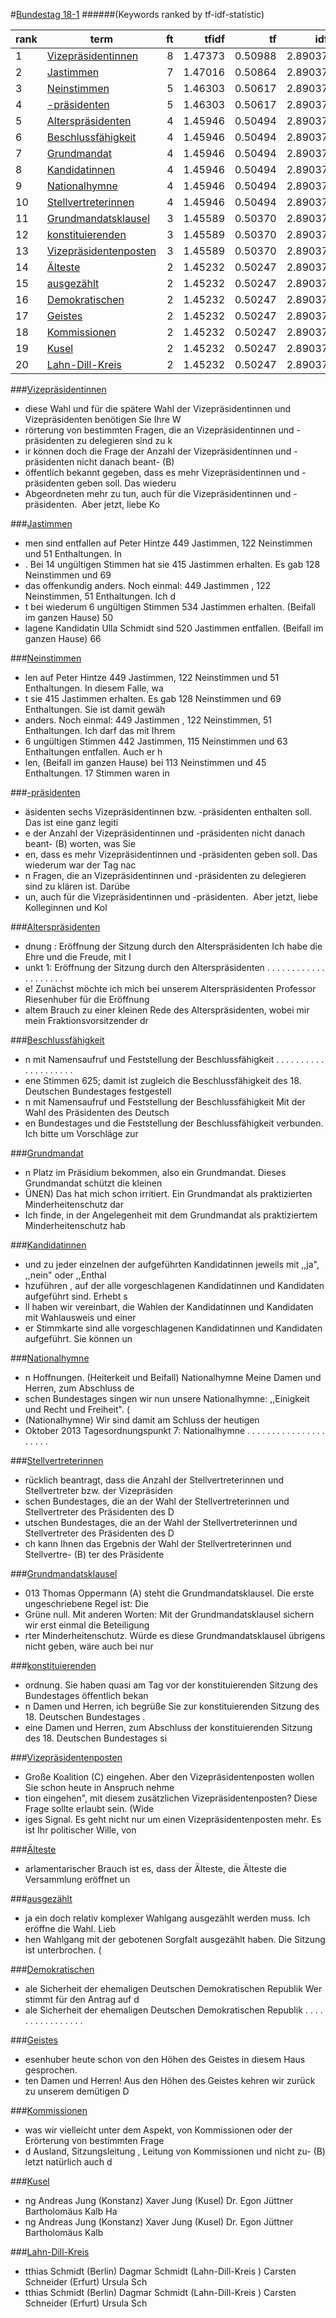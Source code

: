 #<a href='http://dip21.bundestag.de/dip21/btp/18/18001.pdf' target='x'>Bundestag 18-1</a> 
######(Keywords ranked by tf-idf-statistic) 

rank | term | ft | tfidf | tf | idf
--- | --- | ---: | ---: | ---: | ---:
1 | [Vizepräsidentinnen](#vizepräsidentinnen) | 8 | 1.47373 | 0.50988 | 2.89037
2 | [Jastimmen](#jastimmen) | 7 | 1.47016 | 0.50864 | 2.89037
3 | [Neinstimmen](#neinstimmen) | 5 | 1.46303 | 0.50617 | 2.89037
4 | [-präsidenten](#-präsidenten) | 5 | 1.46303 | 0.50617 | 2.89037
5 | [Alterspräsidenten](#alterspräsidenten) | 4 | 1.45946 | 0.50494 | 2.89037
6 | [Beschlussfähigkeit](#beschlussfähigkeit) | 4 | 1.45946 | 0.50494 | 2.89037
7 | [Grundmandat](#grundmandat) | 4 | 1.45946 | 0.50494 | 2.89037
8 | [Kandidatinnen](#kandidatinnen) | 4 | 1.45946 | 0.50494 | 2.89037
9 | [Nationalhymne](#nationalhymne) | 4 | 1.45946 | 0.50494 | 2.89037
10 | [Stellvertreterinnen](#stellvertreterinnen) | 4 | 1.45946 | 0.50494 | 2.89037
11 | [Grundmandatsklausel](#grundmandatsklausel) | 3 | 1.45589 | 0.50370 | 2.89037
12 | [konstituierenden](#konstituierenden) | 3 | 1.45589 | 0.50370 | 2.89037
13 | [Vizepräsidentenposten](#vizepräsidentenposten) | 3 | 1.45589 | 0.50370 | 2.89037
14 | [Älteste](#älteste) | 2 | 1.45232 | 0.50247 | 2.89037
15 | [ausgezählt](#ausgezählt) | 2 | 1.45232 | 0.50247 | 2.89037
16 | [Demokratischen](#demokratischen) | 2 | 1.45232 | 0.50247 | 2.89037
17 | [Geistes](#geistes) | 2 | 1.45232 | 0.50247 | 2.89037
18 | [Kommissionen](#kommissionen) | 2 | 1.45232 | 0.50247 | 2.89037
19 | [Kusel](#kusel) | 2 | 1.45232 | 0.50247 | 2.89037
20 | [Lahn-Dill-Kreis](#lahn-dill-kreis) | 2 | 1.45232 | 0.50247 | 2.89037 

###[Vizepräsidentinnen](#bundestag-18-1)

*  diese Wahl und für die spätere Wahl der Vizepräsidentinnen  und Vizepräsidenten benötigen Sie Ihre W
* rörterung von bestimmten Fragen, die an  Vizepräsidentinnen und -präsidenten zu delegieren sind  zu k
* ir können doch die Frage der Anzahl der  Vizepräsidentinnen und -präsidenten nicht danach beant-  (B)
* öffentlich bekannt gegeben, dass es mehr Vizepräsidentinnen  und -präsidenten geben soll. Das wiederu
*  Abgeordneten mehr zu tun, auch für  die Vizepräsidentinnen und -präsidenten. ­ Aber jetzt,  liebe Ko 

###[Jastimmen](#bundestag-18-1)

* men sind entfallen auf  Peter Hintze 449 Jastimmen, 122 Neinstimmen und  51 Enthaltungen. In
* . Bei 14 ungültigen Stimmen  hat sie 415 Jastimmen erhalten. Es gab 128 Neinstimmen  und 69 
* das offenkundig anders. Noch einmal: 449 Jastimmen , 122 Neinstimmen, 51 Enthaltungen. Ich d
* t bei wiederum  6 ungültigen Stimmen 534 Jastimmen erhalten.  (Beifall im ganzen Hause)  50 
* lagene Kandidatin Ulla Schmidt sind  520 Jastimmen entfallen.  (Beifall im ganzen Hause)  66 

###[Neinstimmen](#bundestag-18-1)

* len auf  Peter Hintze 449 Jastimmen, 122 Neinstimmen und  51 Enthaltungen. In diesem Falle, wa
* t sie 415 Jastimmen erhalten. Es gab 128 Neinstimmen  und 69 Enthaltungen. Sie ist damit gewäh
* anders. Noch einmal: 449 Jastimmen , 122 Neinstimmen, 51 Enthaltungen. Ich darf das  mit Ihrem
*  6 ungültigen Stimmen 442 Jastimmen, 115 Neinstimmen  und 63 Enthaltungen entfallen. Auch er h
* len,  (Beifall im ganzen Hause)  bei 113 Neinstimmen und 45 Enthaltungen. 17 Stimmen  waren in 

###[-präsidenten](#bundestag-18-1)

* äsidenten sechs  Vizepräsidentinnen bzw. -präsidenten enthalten soll. Das  ist eine ganz legiti
* e der Anzahl der  Vizepräsidentinnen und -präsidenten nicht danach beant-  (B) worten, was Sie 
* en, dass es mehr Vizepräsidentinnen  und -präsidenten geben soll. Das wiederum war  der Tag nac
* n Fragen, die an  Vizepräsidentinnen und -präsidenten zu delegieren sind  zu klären ist. Darübe
* un, auch für  die Vizepräsidentinnen und -präsidenten. ­ Aber jetzt,  liebe Kolleginnen und Kol 

###[Alterspräsidenten](#bundestag-18-1)

* dnung :  Eröffnung der Sitzung durch den Alterspräsidenten   Ich habe die Ehre und die Freude, mit I
* unkt 1:  Eröffnung der Sitzung durch den Alterspräsidenten  . . . . . . . . . . . . . . . . . . . . 
* e!  Zunächst möchte ich mich bei unserem Alterspräsidenten  Professor Riesenhuber für die Eröffnung 
*  altem Brauch zu einer kleinen Rede des  Alterspräsidenten, wobei mir mein Fraktionsvorsitzender  dr 

###[Beschlussfähigkeit](#bundestag-18-1)

* n mit  Namensaufruf und Feststellung der Beschlussfähigkeit  . . . . . . . . . . . . . . . . . . . . 
* ene Stimmen 625; damit ist zugleich die  Beschlussfähigkeit des 18. Deutschen Bundestages festgestell
* n mit Namensaufruf  und Feststellung der Beschlussfähigkeit  Mit der Wahl des Präsidenten des Deutsch
* en  Bundestages und die Feststellung der Beschlussfähigkeit  verbunden.  Ich bitte um Vorschläge zur  

###[Grundmandat](#bundestag-18-1)

* n Platz im Präsidium bekommen, also  ein Grundmandat. Dieses Grundmandat schützt die kleinen  
* ÜNEN)  Das hat mich schon irritiert. Ein Grundmandat als praktizierten  Minderheitenschutz dar
*  Ich finde, in der Angelegenheit mit dem Grundmandat  als praktiziertem Minderheitenschutz hab 

###[Kandidatinnen](#bundestag-18-1)

*  und zu jeder einzelnen der aufgeführten Kandidatinnen  jeweils mit ,,ja", ,,nein" oder ,,Enthal
* hzuführen , auf der alle vorgeschlagenen Kandidatinnen und  Kandidaten aufgeführt sind. Erhebt s
* ll haben wir  vereinbart, die Wahlen der Kandidatinnen und Kandidaten  mit Wahlausweis und einer
* er Stimmkarte sind alle vorgeschlagenen  Kandidatinnen und Kandidaten aufgeführt. Sie können  un 

###[Nationalhymne](#bundestag-18-1)

* n Hoffnungen.  (Heiterkeit und Beifall)  Nationalhymne  Meine Damen und Herren, zum Abschluss de
* schen Bundestages singen  wir nun unsere Nationalhymne: ,,Einigkeit und  Recht und Freiheit".  (
* (Nationalhymne)  Wir sind damit am Schluss der heutigen 
* Oktober 2013      Tagesordnungspunkt 7:  Nationalhymne . . . . . . . . . . . . . . . . . . . . . 

###[Stellvertreterinnen](#bundestag-18-1)

* rücklich beantragt,  dass die Anzahl der Stellvertreterinnen und Stellvertreter  bzw. der Vizepräsiden
* schen  Bundestages, die an der Wahl der  Stellvertreterinnen und Stellvertreter des Präsidenten  des D
* utschen Bundestages, die an der Wahl der Stellvertreterinnen und Stellvertreter  des Präsidenten des D
* ch kann Ihnen das  Ergebnis der Wahl der Stellvertreterinnen und Stellvertre-  (B)  ter des Präsidente 

###[Grundmandatsklausel](#bundestag-18-1)

* 013      Thomas Oppermann  (A) steht die Grundmandatsklausel. Die erste ungeschriebene  Regel ist: Die
* Grüne null. Mit anderen Worten: Mit  der Grundmandatsklausel sichern wir erst einmal die Beteiligung  
* rter  Minderheitenschutz. Würde es diese Grundmandatsklausel  übrigens nicht geben, wäre auch bei nur  

###[konstituierenden](#bundestag-18-1)

* ordnung. Sie haben quasi am  Tag vor der konstituierenden Sitzung des Bundestages  öffentlich bekan
* n Damen und Herren, ich begrüße  Sie zur konstituierenden Sitzung des 18. Deutschen Bundestages .  
* eine Damen und Herren, zum Abschluss der konstituierenden  Sitzung des 18. Deutschen Bundestages si 

###[Vizepräsidentenposten](#bundestag-18-1)

*  Große Koalition (C)  eingehen. Aber den Vizepräsidentenposten  wollen Sie schon heute in Anspruch nehme
* tion eingehen", mit diesem  zusätzlichen Vizepräsidentenposten? Diese Frage sollte  erlaubt sein.  (Wide
* iges Signal. Es geht  nicht nur um einen Vizepräsidentenposten mehr. Es ist  Ihr politischer Wille, von  

###[Älteste](#bundestag-18-1)

* arlamentarischer Brauch ist es, dass der Älteste, die  Älteste die Versammlung eröffnet un 

###[ausgezählt](#bundestag-18-1)

*  ja ein doch relativ komplexer Wahlgang  ausgezählt werden muss.  Ich eröffne die Wahl.  Lieb
* hen  Wahlgang mit der gebotenen Sorgfalt ausgezählt  haben.  Die Sitzung ist unterbrochen.  ( 

###[Demokratischen](#bundestag-18-1)

* ale Sicherheit der ehemaligen Deutschen  Demokratischen Republik  Wer stimmt für den Antrag auf d
* ale Sicherheit  der ehemaligen Deutschen Demokratischen  Republik . . . . . . . . . . . . . . . . 

###[Geistes](#bundestag-18-1)

* esenhuber  heute schon von den Höhen des Geistes in diesem Haus  gesprochen.              
* ten Damen und Herren! Aus den  Höhen des Geistes kehren wir zurück zu unserem demütigen  D 

###[Kommissionen](#bundestag-18-1)

* was wir vielleicht unter dem Aspekt, von Kommissionen  oder der Erörterung von bestimmten Frage
* d Ausland, Sitzungsleitung , Leitung von Kommissionen und nicht zu-  (B) letzt natürlich auch d 

###[Kusel](#bundestag-18-1)

* ng  Andreas Jung (Konstanz)  Xaver Jung (Kusel)  Dr. Egon Jüttner  Bartholomäus Kalb  Ha
* ng  Andreas Jung (Konstanz)  Xaver Jung (Kusel)  Dr. Egon Jüttner      Bartholomäus Kalb 

###[Lahn-Dill-Kreis](#bundestag-18-1)

* tthias Schmidt (Berlin)  Dagmar Schmidt (Lahn-Dill-Kreis )  Carsten Schneider (Erfurt)  Ursula Sch
* tthias Schmidt (Berlin)  Dagmar Schmidt (Lahn-Dill-Kreis )  Carsten Schneider (Erfurt)  Ursula Sch 

